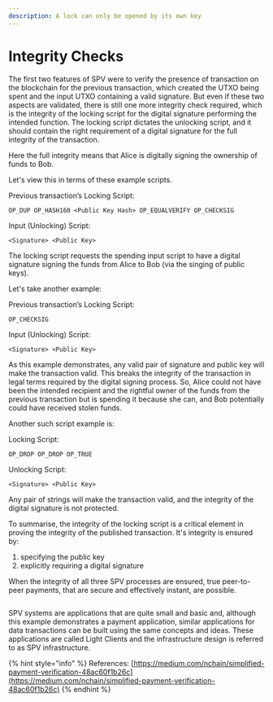 ```yaml
---
description: A lock can only be opened by its own key
---
```


# Integrity Checks

The first two features of SPV were to verify the presence of transaction on the blockchain for the previous transaction, which created the UTXO being spent and the input UTXO containing a valid signature. But even if these two aspects are validated, there is still one more integrity check required, which is the integrity of the locking script for the digital signature performing the intended function. The locking script dictates the unlocking script, and it should contain the right requirement of a digital signature for the full integrity of the transaction.

Here the full integrity means that Alice is digitally signing the ownership of funds to Bob.

Let's view this in terms of these example scripts.

Previous transaction’s Locking Script:

```
OP_DUP OP_HASH160 <Public Key Hash> OP_EQUALVERIFY OP_CHECKSIG
```

Input (Unlocking) Script:

```
<Signature> <Public Key>
```

The locking script requests the spending input script to have a digital signature signing the funds from Alice to Bob (via the singing of public keys).

Let's take another example:

Previous transaction’s Locking Script:

```
OP_CHECKSIG
```

Input (Unlocking) Script:

```
<Signature> <Public Key>
```

As this example demonstrates, any valid pair of signature and public key will make the transaction valid. This breaks the integrity of the transaction in legal terms required by the digital signing process. So, Alice could not have been the intended recipient and the rightful owner of the funds from the previous transaction but is spending it because she can, and Bob potentially could have received stolen funds.

Another such script example is:

Locking Script:

```
OP_DROP OP_DROP OP_TRUE
```

Unlocking Script:

```
<Signature> <Public Key>
```

Any pair of strings will make the transaction valid, and the integrity of the digital signature is not protected.

To summarise, the integrity of the locking script is a critical element in proving the integrity of the published transaction. It's integrity is ensured by:

1. specifying the public key
2. explicitly requiring a digital signature

When the integrity of all three SPV processes are ensured, true peer-to-peer payments, that are secure and effectively instant, are possible.

<figure><img src="https://github.com/jonesjBSV/bsv-skills-center/blob/master/bsv-skills-center/bsv-protocol-documentation/.gitbook/assets/LightClientsandSPVInfastructures_Slide06%20(1).png" alt=""><figcaption></figcaption></figure>

SPV systems are applications that are quite small and basic and, although this example demonstrates a payment application, similar applications for data transactions can be built using the same concepts and ideas. These applications are called Light Clients and the infrastructure design is referred to as SPV infrastructure.

{% hint style="info" %}
References: [https://medium.com/nchain/simplified-payment-verification-48ac60f1b26c](https://medium.com/nchain/simplified-payment-verification-48ac60f1b26c)
{% endhint %}
